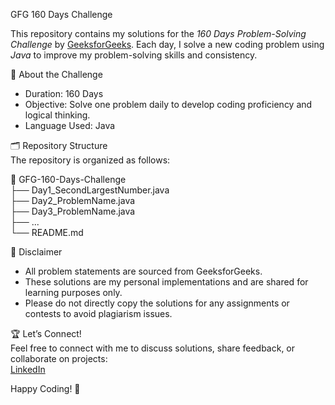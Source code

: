 GFG 160 Days Challenge  

This repository contains my solutions for the *160 Days Problem-Solving Challenge* by [GeeksforGeeks](https://www.geeksforgeeks.org/). 
Each day, I solve a new coding problem using *Java* to improve my problem-solving skills and consistency.  

🌟 About the Challenge  
- Duration: 160 Days  
- Objective: Solve one problem daily to develop coding proficiency and logical thinking.  
- Language Used: Java
  
 🗂 Repository Structure  
The repository is organized as follows:  

📂 GFG-160-Days-Challenge  
   ├── Day1_SecondLargestNumber.java  
   ├── Day2_ProblemName.java  
   ├── Day3_ProblemName.java  
   ├── ...  
   └── README.md  
   
📜 Disclaimer  
- All problem statements are sourced from GeeksforGeeks.  
- These solutions are my personal implementations and are shared for learning purposes only.  
- Please do not directly copy the solutions for any assignments or contests to avoid plagiarism issues.

🏆 Let’s Connect!  
Feel free to connect with me to discuss solutions, share feedback, or collaborate on projects:  
[LinkedIn](www.linkedin.com/in/kasak-tolani-51b5212aa) 

Happy Coding! 🚀  
